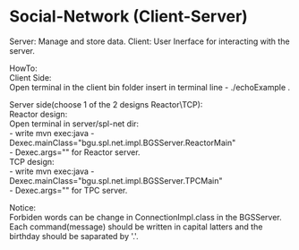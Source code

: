 # Social-Network (Client-Server)
Server: Manage and store data.
Client: User Inerface for interacting with the server. 

HowTo:<br>
Client Side:<br>
	Open terminal in the client bin folder insert in terminal line - ./echoExample <IP> <PORT>.

Server side(choose 1 of the 2 designs Reactor\TCP):<br>
	Reactor design:<br>
	Open terminal in server/spl-net dir:<br>
	- write mvn exec:java -Dexec.mainClass="bgu.spl.net.impl.BGSServer.ReactorMain"<br>
	- Dexec.args="<port><Num of threads>" for Reactor server.<br>
	TCP design:<br>
	- write mvn exec:java -Dexec.mainClass="bgu.spl.net.impl.BGSServer.TPCMain"<br> 
	- Dexec.args="<port>" for TPC server.<br>

Notice:<br>
Forbiden words can be change in ConnectionImpl.class in the BGSServer.<br>
Each command(message) should be written in capital latters and the birthday should be saparated by '.'.
